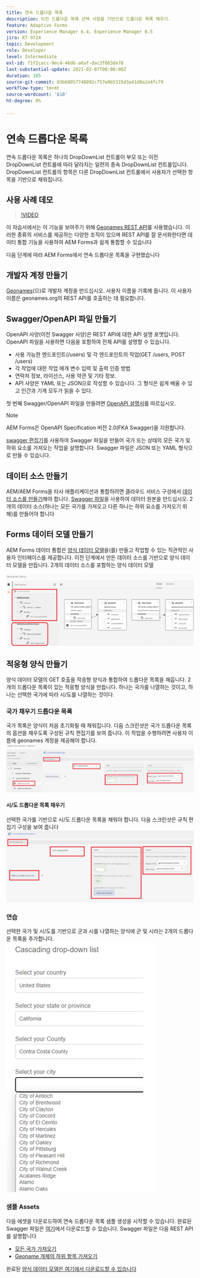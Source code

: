 ```yaml
---
title: 연속 드롭다운 목록
description: 이전 드롭다운 목록 선택 사항을 기반으로 드롭다운 목록 채우기.
feature: Adaptive Forms
version: Experience Manager 6.4, Experience Manager 6.5
jira: KT-9724
topic: Development
role: Developer
level: Intermediate
exl-id: f1f2cacc-9ec4-46d6-a6af-dac3f663de78
last-substantial-update: 2021-02-07T00:00:00Z
duration: 185
source-git-commit: 03b68057748892c757e0b5315d3a41d0a2e4fc79
workflow-type: tm+mt
source-wordcount: '610'
ht-degree: 0%

---
```


# 연속 드롭다운 목록

연속 드롭다운 목록은 하나의 DropDownList 컨트롤이 부모 또는 이전 DropDownList 컨트롤에 따라 달라지는 일련의 종속 DropDownList 컨트롤입니다. DropDownList 컨트롤의 항목은 다른 DropDownList 컨트롤에서 사용자가 선택한 항목을 기반으로 채워집니다.

## 사용 사례 데모

>[!VIDEO](https://video.tv.adobe.com/v/340344?quality=12&learn=on)

이 자습서에서는 이 기능을 보여주기 위해 [Geonames REST API](https://www.geonames.org/export/web-services.html)를 사용했습니다.
이러한 종류의 서비스를 제공하는 다양한 조직이 있으며 REST API를 잘 문서화한다면 데이터 통합 기능을 사용하여 AEM Forms과 쉽게 통합할 수 있습니다

다음 단계에 따라 AEM Forms에서 연속 드롭다운 목록을 구현했습니다

## 개발자 계정 만들기

[Geonames](https://www.geonames.org/login)&#x200B;(으)로 개발자 계정을 만드십시오. 사용자 이름을 기록해 둡니다. 이 사용자 이름은 geonames.org의 REST API를 호출하는 데 필요합니다.

## Swagger/OpenAPI 파일 만들기

OpenAPI 사양(이전 Swagger 사양)은 REST API에 대한 API 설명 포맷입니다. OpenAPI 파일을 사용하면 다음을 포함하여 전체 API를 설명할 수 있습니다.

* 사용 가능한 엔드포인트(/users) 및 각 엔드포인트의 작업(GET /users, POST /users)
* 각 작업에 대한 작업 매개 변수 입력 및 출력
인증 방법
* 연락처 정보, 라이선스, 사용 약관 및 기타 정보.
* API 사양은 YAML 또는 JSON으로 작성할 수 있습니다. 그 형식은 쉽게 배울 수 있고 인간과 기계 모두가 읽을 수 있다.

첫 번째 Swagger/OpenAPI 파일을 만들려면 [OpenAPI 설명서](https://swagger.io/docs/specification/2-0/basic-structure/)를 따르십시오.

>[!NOTE]
> AEM Forms은 OpenAPI Specification 버전 2.0(FKA Swagger)을 지원합니다.

[swagger 편집기](https://editor.swagger.io/)를 사용하여 Swagger 파일을 만들어 국가 또는 상태의 모든 국가 및 하위 요소를 가져오는 작업을 설명합니다. Swagger 파일은 JSON 또는 YAML 형식으로 만들 수 있습니다.

## 데이터 소스 만들기

AEM/AEM Forms을 타사 애플리케이션과 통합하려면 클라우드 서비스 구성에서 [데이터 소스를 만들기](https://experienceleague.adobe.com/docs/experience-manager-learn/forms/ic-web-channel-tutorial/parttwo.html?lang=ko)해야 합니다. [Swagger 파일](assets/geonames-swagger-files.zip)을 사용하여 데이터 원본을 만드십시오.
2개의 데이터 소스(하나는 모든 국가를 가져오고 다른 하나는 하위 요소를 가져오기 위해)를 만들어야 합니다


## Forms 데이터 모델 만들기

AEM Forms 데이터 통합은 [양식 데이터 모델](https://experienceleague.adobe.com/docs/experience-manager-65/forms/form-data-model/create-form-data-models.html?lang=ko)을(를) 만들고 작업할 수 있는 직관적인 사용자 인터페이스를 제공합니다. 이전 단계에서 만든 데이터 소스를 기반으로 양식 데이터 모델을 만듭니다. 2개의 데이터 소스를 포함하는 양식 데이터 모델

![fdm](assets/geonames-fdm.png)


## 적응형 양식 만들기

양식 데이터 모델의 GET 호출을 적응형 양식과 통합하여 드롭다운 목록을 채웁니다.
2개의 드롭다운 목록이 있는 적응형 양식을 만듭니다. 하나는 국가를 나열하는 것이고, 하나는 선택한 국가에 따라 시/도를 나열하는 것이다.

### 국가 채우기 드롭다운 목록

국가 목록은 양식이 처음 초기화될 때 채워집니다. 다음 스크린샷은 국가 드롭다운 목록의 옵션을 채우도록 구성된 규칙 편집기를 보여 줍니다. 이 작업을 수행하려면 사용자 이름에 geonames 계정을 제공해야 합니다.
![get-countries](assets/get-countries-rule-editor.png)

#### 시/도 드롭다운 목록 채우기

선택한 국가를 기반으로 시/도 드롭다운 목록을 채워야 합니다. 다음 스크린샷은 규칙 편집기 구성을 보여 줍니다
![state-province-options](assets/state-province-options.png)

### 연습

선택한 국가 및 시/도를 기반으로 군과 시를 나열하는 양식에 군 및 시라는 2개의 드롭다운 목록을 추가합니다.
![연습](assets/cascading-drop-down-exercise.png)


### 샘플 Assets

다음 에셋을 다운로드하여 연속 드롭다운 목록 샘플 생성을 시작할 수 있습니다.
완료된 Swagger 파일은 [여기](assets/geonames-swagger-files.zip)에서 다운로드할 수 있습니다.
Swagger 파일은 다음 REST API를 설명합니다
* [모든 국가 가져오기](https://secure.geonames.org/countryInfoJSON?username=yourusername)
* [Geoname 개체의 하위 항목 가져오기](https://secure.geonames.org/children?formatted=true&amp;geonameId=6252001&amp;username=yourusername)

완료된 [양식 데이터 모델은 여기에서 다운로드할 수 있습니다](assets/geonames-api-form-data-model.zip)
